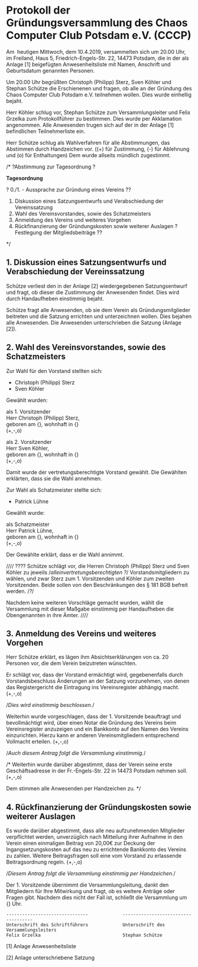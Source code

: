
# Protokoll der Gründungsversammlung des Chaos Computer Club Potsdam e.V. (CCCP)

Am  heutigen Mittwoch, dem 10.4.2019, versammelten sich um 20.00 Uhr,
im Freiland, Haus 5, Friedrich-Engels-Str. 22, 14473 Potsdam, die in der als Anlage [1] beigefügten Anwesenheitsliste mit Namen, Anschrift und Geburtsdatum genannten Personen. 


Um 20.00 Uhr begrüßten Christoph (Philipp) Sterz, Sven Köhler und Stephan Schütze die Erschienenen und fragen, ob alle an der Gründung des Chaos Computer Club Potsdam e.V. teilnehmen wollen. Dies wurde einhellig bejaht.

Herr Köhler schlug vor, Stephan Schütze zum Versammlungsleiter und Felix Grzelka zum Protokollführer zu bestimmen.
Dies wurde per Akklamation angenommen. Alle Anwesenden trugen sich auf der in der Anlage [1] befindlichen Teilnehmerliste ein.

Herr Schütze schlug als Wahlverfahren für alle Abstimmungen, das Abstimmen durch Handzeichen vor.
((+) für Zustimmung, (-) für Ablehnung und (o) für Enthaltungen)
Dem wurde allseits mündlich zugestimmt.

/* ?Abstimmung zur Tagesordnung ?

**Tagesordnung**

? 0./1. - Aussprache zur Gründung eines Vereins ??
1. Diskussion eines Satzungsentwurfs und Verabschiedung der Vereinssatzung
2. Wahl des Vereinsvorstandes, sowie des Schatzmeisters
3. Anmeldung des Vereins und weiteres Vorgehen
4. Rückfinanzierung der Gründungskosten sowie weiterer Auslagen
? Festlegung der Mitgliedsbeiträge ??


*/

## 1. Diskussion eines Satzungsentwurfs und Verabschiedung der Vereinssatzung
Schütze verliest den in der Anlage [2] wiedergegebenen Satzungsentwurf und fragt, ob dieser die Zustimmung der Anwesenden findet. Dies wird durch Handaufheben einstimmig bejaht.

Schütze fragt alle Anwesenden, ob sie dem Verein als Gründungsmitglieder beitreten und die Satzung errichten und unterzeichnen wollen. Dies bejahen alle Anwesenden.
Die Anwesenden unterschrieben die Satzung (Anlage [2]).

## 2. Wahl des Vereinsvorstandes, sowie des Schatzmeisters
Zur  Wahl  für  den  Vorstand  stellten  sich:

- Christoph (Philipp) Sterz
- Sven Köhler

Gewählt wurden:

als 1. Vorsitzender <br/>
Herr Christoph (Philipp) Sterz,<br/>
geboren am {}, wohnhaft in {}<br/>
(+,-,o)

als 2. Vorsitzender <br/>
Herr Sven Köhler,<br/>
geboren am {}, wohnhaft in {}<br/>
(+,-,o)

Damit wurde der vertretungsberechtigte Vorstand gewählt.
Die Gewählten erklärten, dass sie die Wahl annehmen. 

Zur Wahl als Schatzmeister stellte sich:

- Patrick Lühne

Gewählt wurde:

als Schatzmeister <br/>
Herr Patrick Lühne,<br/>
geboren am {}, wohnhaft in {}<br/>
(+,-,o)

Der Gewählte erklärt, dass er die Wahl annimmt. 

//// ????
Schütze schlägt vor, die Herren Christoph (Philipp) Sterz und Sven Köhler zu jeweils /*alleinvertretungsberechtigten ?*/ Vorstandsmitgliedern zu wählen, und zwar Sterz zum 1. Vorsitzenden und Köhler zum zweiten Vorsitzenden. Beide sollen von den Beschränkungen des § 181 BGB befreit werden. /*?*/


Nachdem keine weiteren Vorschläge gemacht wurden, wählt die Versammlung mit dieser Maßgabe einstimmig per Handaufheben die Obengenannten in ihre Ämter.
////

## 3. Anmeldung des Vereins und weiteres Vorgehen 

Herr Schütze erklärt, es lägen ihm Absichtserklärungen von ca. 20 Personen vor, die dem Verein beizutreten wünschten.

Er schlägt vor, dass der Vorstand ermächtigt wird, gegebenenfalls durch Vorstandsbeschluss Änderungen an der Satzung vorzunehmen, von denen das Registergericht die Eintragung ins Vereinsregister abhängig macht.
(+,-,o)

/*Dies wird einstimmig beschlossen.*/


Weiterhin wurde vorgeschlagen, dass der 1. Vorsitzende beauftragt und bevollmächtigt wird, über einen Notar die Gründung des Vereins beim Vereinsregister anzuzeigen und ein Bankkonto auf den Namen des Vereins einzurichten. Hierzu kann er anderen Vereinsmitgliedern entsprechend Vollmacht erteilen.
(+,-,o)

/*Auch diesem Antrag folgt die Versammlung einstimmig.*/

/*
Weiterhin wurde darüber abgestimmt, dass der Verein seine erste Geschäftsadresse in der Fr.-Engels-Str. 22 in 14473 Potsdam nehmen soll.
(+,-,o)

Dem stimmen alle Anwesenden per Handzeichen zu.
*/

## 4. Rückfinanzierung der Gründungskosten sowie weiterer Auslagen

Es wurde darüber abgestimmt, dass alle neu aufzunehmenden Mitglieder verpflichtet werden, unverzüglich nach Mitteilung ihrer Aufnahme in den Verein einen einmaligen Beitrag von 20,00€ zur Deckung der Ingangsetzungskosten auf das neu zu errichtende Bankkonto des Vereins zu zahlen.
Weitere Beitragsfragen soll eine vom Vorstand zu erlassende Beitragsordnung regeln.
(+,-,o)

/*Diesem Antrag folgt die Versammlung einstimmig per Handzeichen.*/


Der 1. Vorsitzende übernimmt die Versammlungsleitung, dankt den Mitgliedern für Ihre Mitwirkung und fragt, ob es weitere Anträge oder Fragen gibt. Nachdem dies nicht der Fall ist, schließt die Versammlung um {} Uhr.






````
-------------------------------				------------------------------------
Unterschrift des Schriftführers				Unterschrift des Versammlungsleiters
Felix Grzelka							    Stephan Schütze
````
[1] Anlage Anwesenheitsliste

[2] Anlage unterschriebene Satzung

